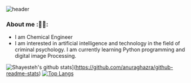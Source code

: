 ![header](https://capsule-render.vercel.app/api?type=waving&color=gradient&height=300&section=header&text=Hi%20I'm%20Shayesteh&fontSize=40&animation=scaleIn&fontAlignY=38&desc&descAlignY=51&descAlign=62)

###  About me  :🕵️‍♀️:
- I am Chemical Engineer
- I am interested in artificial intelligence and technology in the field of criminal psychology. I am currently learning Python programming and digital image Processing.




![Shayesteh's github stats](https://github-readme-stats.vercel.app/api?username=shayesteh73&theme=dark)](https://github.com/anuraghazra/github-readme-stats)
[![Top Langs](https://github-readme-stats.vercel.app/api/top-langs/?username=shayesteh73&layout=compact&theme=dark)](https://github.com/anuraghazra/github-readme-stats)
